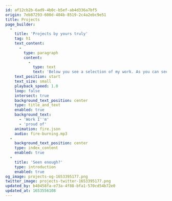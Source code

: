 ```yaml
---
id: af12cb2b-6ad9-4b0c-b5ef-ab4d336a7bf5
origin: 7eb87293-600d-404b-8519-2c4a2ebc9e51
title: Projects
page_builder:
  -
    title: 'Projects by yours truly'
    tag: h1
    text_content:
      -
        type: paragraph
        content:
          -
            type: text
            text: 'Below you see a selection of my work. As you can see, I love websites for and by people who do good.'
    text_position: start
    text_size: small
    playback_speed: 1.0
    loop: false
    intersect: true
    background_text_position: center
    type: title_and_text
    enabled: true
    background_text:
      - 'Work I''m'
      - 'proud of'
    animation: fire.json
    audio: fire-burning.mp3
  -
    background_text_position: center
    type: index_content
    enabled: true
  -
    title: 'Seen enough?'
    type: introduction
    enabled: true
og_image: projects-og-1653395177.png
twitter_image: projects-twitter-1653395177.png
updated_by: b40458fa-e73a-4f88-bfa1-570cd54b72e0
updated_at: 1653556108
---
```

